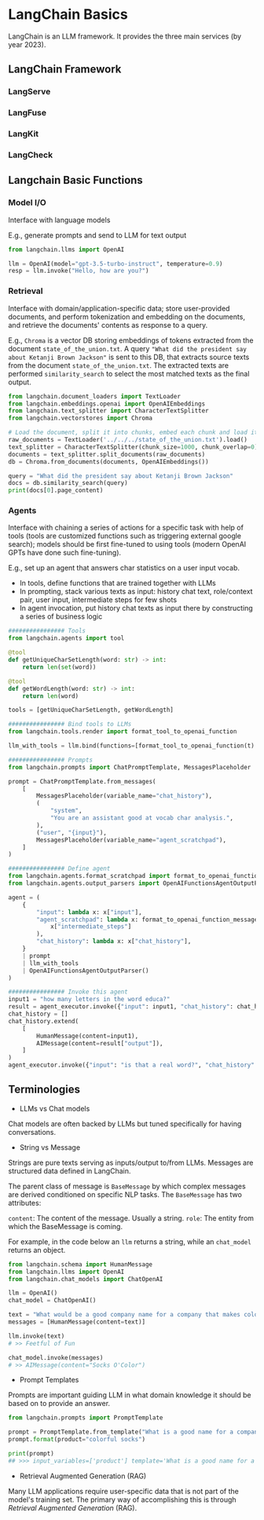 # LangChain Basics

LangChain is an LLM framework. It provides the three main services (by year 2023).


## LangChain Framework

### LangServe

### LangFuse

### LangKit

### LangCheck

## Langchain Basic Functions

### Model I/O

Interface with language models

E.g., generate prompts and send to LLM for text output

```python
from langchain.llms import OpenAI

llm = OpenAI(model="gpt-3.5-turbo-instruct", temperature=0.9)
resp = llm.invoke("Hello, how are you?")
```

### Retrieval

Interface with domain/application-specific data;
store user-provided documents, and perform tokenization and embedding on the documents, and retrieve the documents' contents as response to a query.

E.g., `Chroma` is a vector DB storing embeddings of tokens extracted from the document `state_of_the_union.txt`.
A query `"What did the president say about Ketanji Brown Jackson"` is sent to this DB, that extracts source texts from the document `state_of_the_union.txt`.
The extracted texts are performed `similarity_search` to select the most matched texts as the final output.

```python
from langchain.document_loaders import TextLoader
from langchain.embeddings.openai import OpenAIEmbeddings
from langchain.text_splitter import CharacterTextSplitter
from langchain.vectorstores import Chroma

# Load the document, split it into chunks, embed each chunk and load it into the vector store.
raw_documents = TextLoader('../../../state_of_the_union.txt').load()
text_splitter = CharacterTextSplitter(chunk_size=1000, chunk_overlap=0)
documents = text_splitter.split_documents(raw_documents)
db = Chroma.from_documents(documents, OpenAIEmbeddings())

query = "What did the president say about Ketanji Brown Jackson"
docs = db.similarity_search(query)
print(docs[0].page_content)
```

### Agents

Interface with chaining a series of actions for a specific task with help of tools (tools are customized functions such as triggering external google search);
models should be first fine-tuned to using tools (modern OpenAI GPTs have done such fine-tuning).

E.g., set up an agent that answers char statistics on a user input vocab.

* In tools, define functions that are trained together with LLMs
* In prompting, stack various texts as input: history chat text, role/context pair, user input, intermediate steps for few shots
* In agent invocation, put history chat texts as input there by constructing a series of business logic

```python
################ Tools
from langchain.agents import tool

@tool
def getUniqueCharSetLength(word: str) -> int:
    return len(set(word))

@tool
def getWordLength(word: str) -> int:
    return len(word)

tools = [getUniqueCharSetLength, getWordLength]

################ Bind tools to LLMs
from langchain.tools.render import format_tool_to_openai_function

llm_with_tools = llm.bind(functions=[format_tool_to_openai_function(t) for t in tools])

################ Prompts
from langchain.prompts import ChatPromptTemplate, MessagesPlaceholder

prompt = ChatPromptTemplate.from_messages(
    [
        MessagesPlaceholder(variable_name="chat_history"),
        (
            "system",
            "You are an assistant good at vocab char analysis.",
        ),
        ("user", "{input}"),
        MessagesPlaceholder(variable_name="agent_scratchpad"),
    ]
)

################ Define agent
from langchain.agents.format_scratchpad import format_to_openai_function_messages
from langchain.agents.output_parsers import OpenAIFunctionsAgentOutputParser

agent = (
    {
        "input": lambda x: x["input"],
        "agent_scratchpad": lambda x: format_to_openai_function_messages(
            x["intermediate_steps"]
        ),
        "chat_history": lambda x: x["chat_history"],
    }
    | prompt
    | llm_with_tools
    | OpenAIFunctionsAgentOutputParser()
)

################ Invoke this agent
input1 = "how many letters in the word educa?"
result = agent_executor.invoke({"input": input1, "chat_history": chat_history})
chat_history = []
chat_history.extend(
    [
        HumanMessage(content=input1),
        AIMessage(content=result["output"]),
    ]
)
agent_executor.invoke({"input": "is that a real word?", "chat_history": chat_history})
```

## Terminologies

* LLMs vs Chat models

Chat models are often backed by LLMs but tuned specifically for having conversations.

* String vs Message

Strings are pure texts serving as inputs/output to/from LLMs.
Messages are structured data defined in LangChain.

The parent class of message is `BaseMessage` by which complex messages are derived conditioned on specific NLP tasks. The `BaseMessage` has two attributes:

`content`: The content of the message. Usually a string.
`role`: The entity from which the BaseMessage is coming.

For example, in the code below an `llm` returns a string, while an `chat_model` returns an object.

```python
from langchain.schema import HumanMessage
from langchain.llms import OpenAI
from langchain.chat_models import ChatOpenAI

llm = OpenAI()
chat_model = ChatOpenAI()

text = "What would be a good company name for a company that makes colorful socks?"
messages = [HumanMessage(content=text)]

llm.invoke(text)
# >> Feetful of Fun

chat_model.invoke(messages)
# >> AIMessage(content="Socks O'Color")
```

* Prompt Templates

Prompts are important guiding LLM in what domain knowledge it should be based on to provide an answer.

```python
from langchain.prompts import PromptTemplate

prompt = PromptTemplate.from_template("What is a good name for a company that makes {product}?")
prompt.format(product="colorful socks")

print(prompt)
## >>> input_variables=['product'] template='What is a good name for a company that makes {product}?'
```

* Retrieval Augmented Generation (RAG)

Many LLM applications require user-specific data that is not part of the model's training set.
The primary way of accomplishing this is through *Retrieval Augmented Generation* (RAG).
